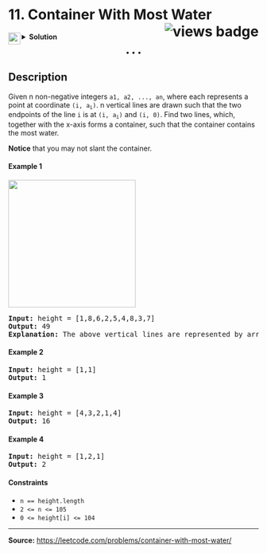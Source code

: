 <h1>
11. Container With Most Water
<img src="https://tinyurl.com/yckusxdp" align="right" alt="views badge">
</h1>

<details>
<summary>
    <img src="https://git.io/JDE5D" height="24" align="left" alt="swift">
    <b>Solution</b>
</summary>

<br/>

```swift
class Solution {
    func maxArea(_ height: [Int]) -> Int {
        guard height.count > 2 else { return min(height[0], height[1]) }
        
        var area = 0
        var left = 0, right = height.count - 1
        
        while left < right {
            let lots = min(height[left],height[right]) * (right - left)
            
            area = max(area, lots)
            
            height[left] < height[right] ? (left += 1) : (right -= 1)
        }
        return area
    }
}
```

<p>
<a href="https://gist.github.com/asahiocean/2cd5c4c6e12e6d2f75a016019f3fe52b">
<img src="https://git.io/JDNlC" alt="GitHub Gist" height="18" align="center">
</a>
<a href="https://leetcode.com/problems/container-with-most-water/discuss/1144091">
<img src="https://git.io/JDSVA" alt="LeetCode Discuss" height="28" align="right">
</a>
</p>
    
</details>

<p align="center">• • •</p>

## Description

Given n non-negative integers ```a1, a2, ..., an```, where each represents a point at coordinate <code>(i, a<sub>i</sub>)</code>. n vertical lines are drawn such that the two endpoints of the line ```i``` is at <code>(i, a<sub>i</sub>)</code> and ```(i, 0)```. Find two lines, which, together with the x-axis forms a container, such that the container contains the most water.

**Notice** that you may not slant the container.

#### Example 1

<p><img src="https://s3-lc-upload.s3.amazonaws.com/uploads/2018/07/17/question_11.jpg" height="256"></p>

<pre>
<b>Input:</b> height = [1,8,6,2,5,4,8,3,7]
<b>Output:</b> 49
<b>Explanation:</b> The above vertical lines are represented by array [1,8,6,2,5,4,8,3,7]. In this case, the max area of water (blue section) the container can contain is 49.
</pre>

#### Example 2

<pre>
<b>Input:</b> height = [1,1]
<b>Output:</b> 1
</pre>

#### Example 3

<pre>
<b>Input:</b> height = [4,3,2,1,4]
<b>Output:</b> 16
</pre>

#### Example 4

<pre>
<b>Input:</b> height = [1,2,1]
<b>Output:</b> 2
</pre>

#### Constraints

* ```n == height.length```
* ```2 <= n <= 105```
* ```0 <= height[i] <= 104```

---

**Source:** https://leetcode.com/problems/container-with-most-water/